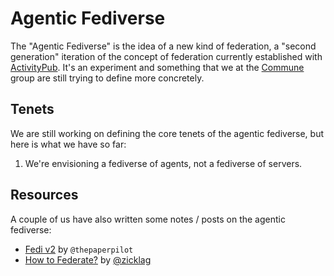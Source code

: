 # Agentic Fediverse

The "Agentic Fediverse" is the idea of a new kind of federation, a "second generation" iteration of the concept of federation currently
established with [ActivityPub]. It's an experiment and something that we at the [Commune](https://github.com/commune-os) group are
still trying to define more concretely.

[ActivityPub]: https://activitypub.rocks/

## Tenets

We are still working on defining the core tenets of the agentic fediverse, but here is what we have so far:

1. We're envisioning a fediverse of agents, not a fediverse of servers.

## Resources

A couple of us have also written some notes / posts on the agentic fediverse:

- [Fedi v2](https://www.thepaperpilot.org/garden/fedi-v2/) by `@thepaperpilot`
- [How to Federate?](https://zicklag.katharos.group/blog/how-to-federate/) by [@zicklag](https://github.com/zicklag)
